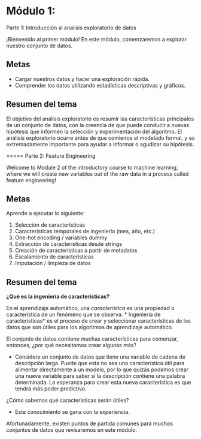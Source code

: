 Módulo 1: 
=====

Parte 1: Introducción al analisis exploratorio de datos

¡Bienvenido al primer módulo! En este módulo, comenzaremos a explorar nuestro conjunto de datos.

 Metas
----
- Cargar nuestros datos y hacer una exploración rápida.
- Comprender los datos utilizando estadísticas descriptivas y gráficos.

Resumen del tema
----

El objetivo del análisis exploratorio es resumir las características principales de un conjunto de datos, con la creencia de que puede conducir a nuevas hipótesis que informen la selección y experimentación del algoritmo. El análisis exploratorio ocurre antes de que comience el modelado formal, y es extremadamente importante para ayudar a informar o agudizar su hipótesis.

=====
Parte 2: Feature Engineering


Welcome to Module 2 of the introductory course to machine learning, where we will create new variables out of the raw data in a process called feature engineering!

Metas
------
Aprende a ejecutar lo siguiente: 
1. Selección de características
2. Características temporales de ingeniería (mes, año, etc.)
3. One-hot encoding / variables dummy 
4. Extracción de características desde strings
5. Creación de características a partir de metadatos
6. Escalamiento de características
7. Imputación / limpieza de datos

Resumen del tema
-----

**¿Qué es la ingeniería de características?**

En el aprendizaje automático, una *característica* es una propiedad o característica de un fenómeno que se observa. * Ingeniería de características* es el proceso de crear y seleccionar características de los datos que son útiles para los algoritmos de aprendizaje automático.

El conjunto de datos contiene muchas características para comenzar, entonces, ¿por qué necesitamos crear algunas más?

- Considere un conjunto de datos que tiene una variable de cadena de descripción larga. Puede que esta no sea una característica útil para alimentar directamente a un modelo, por lo que quizás podamos crear una nueva variable para saber si la descripción contiene una palabra determinada. La esperanza para crear esta nueva característica es que tendrá más poder predictivo.

¿Cómo sabemos qué características serán útiles?

- Este conocimiento se gana con la experiencia.

Afortunadamente, existen puntos de partida comunes para muchos conjuntos de datos que revisaremos en este módulo.

